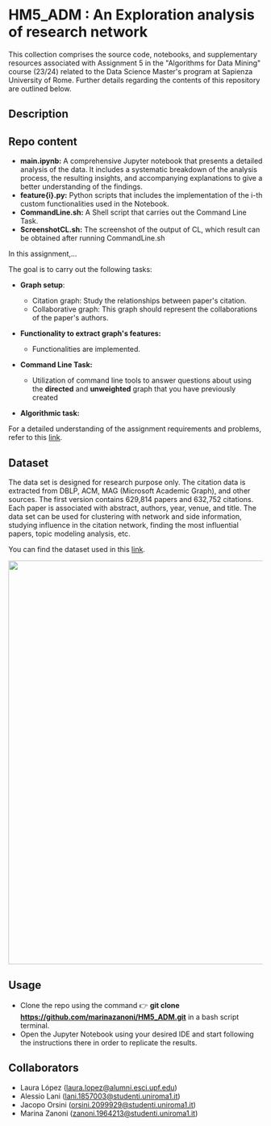 # HM5_ADM : An Exploration analysis of research network
This collection comprises the source code, notebooks, and supplementary resources associated with Assignment 5 in the "Algorithms for Data Mining" course (23/24) related to the Data Science Master's program at Sapienza University of Rome. Further details regarding the contents of this repository are outlined below.

## Description

## Repo content

- **main.ipynb:** A comprehensive Jupyter notebook that presents a detailed analysis of the data. It includes a systematic breakdown of the analysis process, the resulting insights, and accompanying explanations to give a better understanding of the findings.
- **feature{i}.py:** Python scripts that includes the implementation of the i-th custom functionalities used in the Notebook.
- **CommandLine.sh:** A Shell script that carries out the Command Line Task.
- **ScreenshotCL.sh:** The screenshot of the output of CL, which result can be obtained after running CommandLine.sh

In this assignment,...


The goal is to carry out the following tasks:
- **Graph setup**:
  - Citation graph: Study the relationships between paper's citation.
  - Collaborative graph: This graph should represent the collaborations of the paper's authors. 

  
- **Functionality to extract graph's features:**

  - Functionalities are implemented.
    
- **Command Line Task:**

  - Utilization of command line tools to answer questions about using the **directed** and **unweighted** graph that you have previously created
    
- **Algorithmic task:**


For a detailed understanding of the assignment requirements and problems, refer to this [link](https://github.com/Sapienza-University-Rome/ADM/tree/master/2023/Homework_5).



## Dataset
 The data set is designed for research purpose only. The citation data is extracted from DBLP, ACM, MAG (Microsoft Academic Graph), and other sources. The first version contains 629,814 papers and 632,752 citations. Each paper is associated with abstract, authors, year, venue, and title. The data set can be used for clustering with network and side information, studying influence in the citation network, finding the most influential papers, topic modeling analysis, etc.
 
You can find the dataset used in this [link](https://www.kaggle.com/datasets/mathurinache/citation-network-dataset).

<p align="center">
<img src="https://filelist.tudelft.nl/Library/Themaportalen/Research%20Analytics/C12.png" width = 800>
</p>


## Usage
- Clone the repo using the command 👉 **git clone https://github.com/marinazanoni/HM5_ADM.git** in a bash script terminal.
- Open the Jupyter Notebook using your desired IDE and start following the instructions there in order to replicate the results.

## Collaborators
- Laura López (laura.lopez@alumni.esci.upf.edu)
- Alessio Lani (lani.1857003@studenti.uniroma1.it)
- Jacopo Orsini (orsini.2099929@studenti.uniroma1.it)
- Marina Zanoni (zanoni.1964213@studenti.uniroma1.it)
